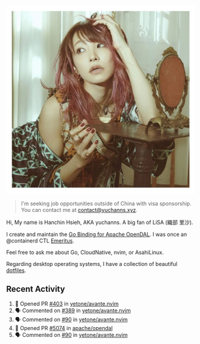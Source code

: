 <p align="center">
  <img src="./assets/LiSA2.webp" width=550 />
</p>

> I'm seeking job opportunities outside of China with visa sponsorship. You can contact me at contact@yuchanns.xyz.

Hi, My name is Hanchin Hsieh, AKA yuchanns. A big fan of LiSA (織部 里沙).

I create and maintain the [Go Binding for Apache OpenDAL](https://github.com/apache/opendal/tree/main/bindings/go). I was once an @containerd CTL [Emeritus](https://github.com/containerd/nerdctl/pull/3067).

Feel free to ask me about Go, CloudNative, nvim, or AsahiLinux.

Regarding desktop operating systems, I have a collection of beautiful [dotfiles](https://github.com/yuchanns/dotfiles).

## Recent Activity

<!--START_SECTION:activity-->
1. 💪 Opened PR [#403](https://github.com/yetone/avante.nvim/pull/403) in [yetone/avante.nvim](https://github.com/yetone/avante.nvim)
2. 🗣 Commented on [#389](https://github.com/yetone/avante.nvim/issues/389#issuecomment-2320211155) in [yetone/avante.nvim](https://github.com/yetone/avante.nvim)
3. 🗣 Commented on [#90](https://github.com/yetone/avante.nvim/issues/90#issuecomment-2320198004) in [yetone/avante.nvim](https://github.com/yetone/avante.nvim)
4. 💪 Opened PR [#5074](https://github.com/apache/opendal/pull/5074) in [apache/opendal](https://github.com/apache/opendal)
5. 🗣 Commented on [#90](https://github.com/yetone/avante.nvim/issues/90#issuecomment-2320014192) in [yetone/avante.nvim](https://github.com/yetone/avante.nvim)
<!--END_SECTION:activity-->

